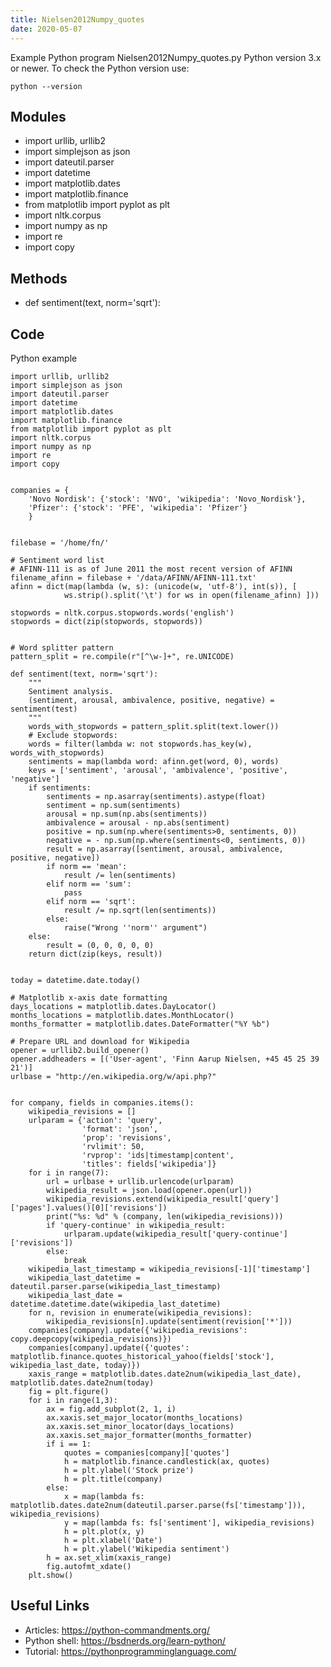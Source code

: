 ```yaml
---
title: Nielsen2012Numpy_quotes
date: 2020-05-07
---
```

Example Python program Nielsen2012Numpy_quotes.py
Python version 3.x or newer.
To check the Python version use:

    python --version

## Modules

* import urllib, urllib2
* import simplejson as json
* import dateutil.parser
* import datetime
* import matplotlib.dates
* import matplotlib.finance
* from matplotlib import pyplot as plt
* import nltk.corpus 
* import numpy as np
* import re
* import copy

## Methods

* def sentiment(text, norm='sqrt'):

## Code

Python example

    import urllib, urllib2
    import simplejson as json
    import dateutil.parser
    import datetime
    import matplotlib.dates
    import matplotlib.finance
    from matplotlib import pyplot as plt
    import nltk.corpus 
    import numpy as np
    import re
    import copy
    
    
    companies = {
        'Novo Nordisk': {'stock': 'NVO', 'wikipedia': 'Novo_Nordisk'},
        'Pfizer': {'stock': 'PFE', 'wikipedia': 'Pfizer'} 
        }
    
    
    filebase = '/home/fn/'
    
    # Sentiment word list
    # AFINN-111 is as of June 2011 the most recent version of AFINN
    filename_afinn = filebase + '/data/AFINN/AFINN-111.txt'
    afinn = dict(map(lambda (w, s): (unicode(w, 'utf-8'), int(s)), [ 
                ws.strip().split('\t') for ws in open(filename_afinn) ]))
    
    stopwords = nltk.corpus.stopwords.words('english')
    stopwords = dict(zip(stopwords, stopwords))
    
    
    # Word splitter pattern
    pattern_split = re.compile(r"[^\w-]+", re.UNICODE)
    
    def sentiment(text, norm='sqrt'):
        """
        Sentiment analysis.
        (sentiment, arousal, ambivalence, positive, negative) = sentiment(test)
        """
        words_with_stopwords = pattern_split.split(text.lower())
        # Exclude stopwords:
        words = filter(lambda w: not stopwords.has_key(w), words_with_stopwords)
        sentiments = map(lambda word: afinn.get(word, 0), words)
        keys = ['sentiment', 'arousal', 'ambivalence', 'positive', 'negative']
        if sentiments:
            sentiments = np.asarray(sentiments).astype(float)
            sentiment = np.sum(sentiments)
            arousal = np.sum(np.abs(sentiments))
            ambivalence = arousal - np.abs(sentiment)
            positive = np.sum(np.where(sentiments>0, sentiments, 0))
            negative = - np.sum(np.where(sentiments<0, sentiments, 0))
            result = np.asarray([sentiment, arousal, ambivalence, positive, negative])
            if norm == 'mean':
                result /= len(sentiments)
            elif norm == 'sum':
                pass
            elif norm == 'sqrt':
                result /= np.sqrt(len(sentiments))
            else:
                raise("Wrong ''norm'' argument")
        else:
            result = (0, 0, 0, 0, 0)
        return dict(zip(keys, result))
    
    
    today = datetime.date.today()
    
    # Matplotlib x-axis date formatting
    days_locations = matplotlib.dates.DayLocator()
    months_locations = matplotlib.dates.MonthLocator()
    months_formatter = matplotlib.dates.DateFormatter("%Y %b")
    
    # Prepare URL and download for Wikipedia
    opener = urllib2.build_opener()
    opener.addheaders = [('User-agent', 'Finn Aarup Nielsen, +45 45 25 39 21')]
    urlbase = "http://en.wikipedia.org/w/api.php?"
    
    
    for company, fields in companies.items():
        wikipedia_revisions = []
        urlparam = {'action': 'query', 
                    'format': 'json', 
                    'prop': 'revisions',
                    'rvlimit': 50,
                    'rvprop': 'ids|timestamp|content', 
                    'titles': fields['wikipedia']}
        for i in range(7):
            url = urlbase + urllib.urlencode(urlparam)
            wikipedia_result = json.load(opener.open(url))
            wikipedia_revisions.extend(wikipedia_result['query']['pages'].values()[0]['revisions'])
            print("%s: %d" % (company, len(wikipedia_revisions)))
            if 'query-continue' in wikipedia_result: 
                urlparam.update(wikipedia_result['query-continue']['revisions'])
            else:
                break
        wikipedia_last_timestamp = wikipedia_revisions[-1]['timestamp']
        wikipedia_last_datetime = dateutil.parser.parse(wikipedia_last_timestamp)
        wikipedia_last_date = datetime.datetime.date(wikipedia_last_datetime)
        for n, revision in enumerate(wikipedia_revisions):
            wikipedia_revisions[n].update(sentiment(revision['*']))
        companies[company].update({'wikipedia_revisions': copy.deepcopy(wikipedia_revisions)})
        companies[company].update({'quotes': matplotlib.finance.quotes_historical_yahoo(fields['stock'], wikipedia_last_date, today)})
        xaxis_range = matplotlib.dates.date2num(wikipedia_last_date), matplotlib.dates.date2num(today)
        fig = plt.figure() 
        for i in range(1,3):
            ax = fig.add_subplot(2, 1, i)
            ax.xaxis.set_major_locator(months_locations)
            ax.xaxis.set_minor_locator(days_locations)
            ax.xaxis.set_major_formatter(months_formatter)
            if i == 1:
                quotes = companies[company]['quotes']
                h = matplotlib.finance.candlestick(ax, quotes)
                h = plt.ylabel('Stock prize')
                h = plt.title(company)
            else:
                x = map(lambda fs: matplotlib.dates.date2num(dateutil.parser.parse(fs['timestamp'])), wikipedia_revisions) 
                y = map(lambda fs: fs['sentiment'], wikipedia_revisions)
                h = plt.plot(x, y)
                h = plt.xlabel('Date')
                h = plt.ylabel('Wikipedia sentiment')
            h = ax.set_xlim(xaxis_range)
            fig.autofmt_xdate()
        plt.show()
    
    

## Useful Links

- Articles: https://python-commandments.org/
- Python shell: https://bsdnerds.org/learn-python/
- Tutorial: https://pythonprogramminglanguage.com/
